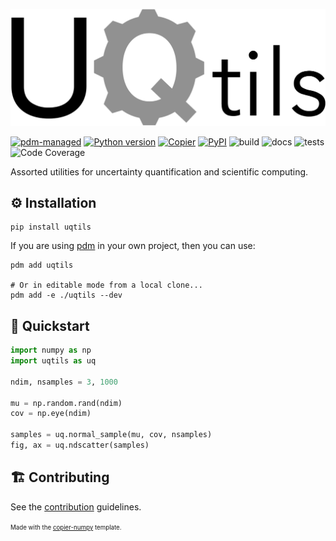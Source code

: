 ![Logo](https://raw.githubusercontent.com/eckelsjd/uqtils/main/docs/assets/logo.svg)

[![pdm-managed](https://img.shields.io/badge/pdm-managed-blueviolet)](https://pdm-project.org)
[![Python version](https://img.shields.io/badge/python-3.11+-blue.svg?logo=python&logoColor=cccccc)](https://www.python.org/downloads/)
[![Copier](https://img.shields.io/endpoint?url=https://raw.githubusercontent.com/copier-org/copier/master/img/badge/badge-grayscale-inverted-border-orange.json)](https://github.com/eckelsjd/copier-numpy)
[![PyPI](https://img.shields.io/pypi/v/uqtils?logo=python&logoColor=%23cccccc)](https://pypi.org/project/uqtils)
![build](https://img.shields.io/github/actions/workflow/status/eckelsjd/uqtils/deploy.yml?logo=github)
![docs](https://img.shields.io/github/actions/workflow/status/eckelsjd/uqtils/docs.yml?logo=materialformkdocs&logoColor=%2523cccccc&label=docs)
![tests](https://img.shields.io/github/actions/workflow/status/eckelsjd/uqtils/tests.yml?logo=github&logoColor=%2523cccccc&label=tests)
![Code Coverage](https://img.shields.io/badge/coverage-85%25-yellowgreen?logo=codecov)

Assorted utilities for uncertainty quantification and scientific computing.

## ⚙️ Installation
```shell
pip install uqtils
```
If you are using [pdm](https://github.com/pdm-project/pdm) in your own project, then you can use:
```shell
pdm add uqtils

# Or in editable mode from a local clone...
pdm add -e ./uqtils --dev
```

## 📍 Quickstart
```python
import numpy as np
import uqtils as uq

ndim, nsamples = 3, 1000

mu = np.random.rand(ndim)
cov = np.eye(ndim)

samples = uq.normal_sample(mu, cov, nsamples)
fig, ax = uq.ndscatter(samples)
```

## 🏗️ Contributing
See the [contribution](https://github.com/eckelsjd/uqtils/blob/main/CONTRIBUTING.md) guidelines.

<sup><sub>Made with the [copier-numpy](https://github.com/eckelsjd/copier-numpy.git) template.</sub></sup>
